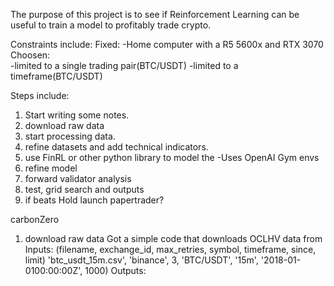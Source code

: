 The purpose of this project is to see if Reinforcement Learning can be useful to train a model to profitably trade crypto. 

Constraints include:
    Fixed:
        -Home computer with a R5 5600x and RTX 3070
    Choosen:  
        -limited to a single trading pair(BTC/USDT)
        -limited to a timeframe(BTC/USDT)

Steps include:
1) Start writing some notes.  
2) download raw data
3) start processing data. 
2) refine datasets and add technical indicators. 
3) use FinRL or other python library to model the 
    -Uses OpenAI Gym envs
4) refine model
5) forward validator analysis 
6) test, grid search and outputs
6) if beats Hold launch papertrader?

carbonZero


1) download raw data
    Got a simple code that downloads OCLHV data from 
        Inputs: 
            (filename, exchange_id, max_retries, symbol, timeframe, since, limit)
            'btc_usdt_15m.csv', 'binance', 3, 'BTC/USDT', '15m', '2018-01-0100:00:00Z', 1000)
        Outputs: